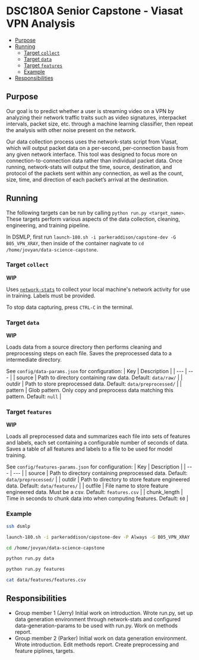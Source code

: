 # DSC180A Senior Capstone - Viasat VPN Analysis

- [Purpose](#purpose)
- [Running](#running)
  - [Target `collect`](#target-collect)
  - [Target `data`](#target-data)
  - [Target `features`](#target-features)
  - [Example](#example)
- [Responsibilities](#responsibilities)

## Purpose

Our goal is to predict whether a user is streaming video on a VPN by analyzing their network traffic traits such as video signatures, interpacket intervals, packet size, etc. through a machine learning classifier, then repeat the analysis with other noise present on the network. 

Our data collection process uses the network-stats script from Viasat, which will output packet data on a per-second, per-connection basis from any given network interface. This tool was designed to focus more on connection-to-connection data rather than individual packet data. Once running, network-stats will output the time, source, destination, and protocol of the packets sent within any connection, as well as the count, size, time, and direction of each packet’s arrival at the destination. 


## Running

The following targets can be run by calling `python run.py <target_name>`. These targets perform various aspects of the data collection, cleaning, engineering, and training pipeline.

In DSMLP, first run `launch-180.sh -i parkeraddison/capstone-dev -G B05_VPN_XRAY`, then inside of the container nagivate to `cd /home/jovyan/data-science-capstone`.

### Target `collect`
**WIP**

Uses [`network-stats`](https://github.com/Viasat/network-stats) to collect your local machine's network activity for use in training. Labels must be provided.

To stop data capturing, press `CTRL-C` in the terminal.

### Target `data`
**WIP**

Loads data from a source directory then performs cleaning and preprocessing steps on each file. Saves the preprocessed data to a intermediate directory.

See `config/data-params.json` for configuration:
| Key | Description |
| --- | --- |
| source | Path to directory containing raw data. Default: `data/raw/` |
| outdir | Path to store preprocessed data. Default: `data/preprocessed/` |
| pattern | Glob pattern. Only copy and preprocess data matching this pattern. Default: `null` |

### Target `features`
**WIP**

Loads all preprocessed data and summarizes each file into sets of features and labels, each set containing a configurable number of seconds of data. Saves a table of all features and labels to a file to be used for model training.

See `config/features-params.json` for configuration:
| Key | Description |
| --- | --- |
| source | Path to directory containing preprocessed data. Default: `data/preprocessed/` |
| outdir | Path to directory to store feature engineered data. Default: `data/features/` |
| outfile | File name to store feature engineered data. Must be a csv. Default: `features.csv` |
| chunk_length | Time in seconds to chunk data into when computing features. Default: `60` |

### Example

```bash
ssh dsmlp

launch-180.sh -i parkeraddison/capstone-dev -P Always -G B05_VPN_XRAY

cd /home/jovyan/data-science-capstone

python run.py data

python run.py features

cat data/features/features.csv
```

## Responsibilities

* Group member 1 (Jerry) Initial work on introduction. Wrote run.py, set up data generation environment through network-stats and configured data-generation-params to be used with run.py. Work on methods report.
* Group member 2 (Parker) Initial work on data generation environment. Wrote introduction. Edit methods report. Create preprocessing and feature piplines, targets.

